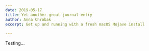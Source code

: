 ```yaml
---
date: 2019-05-17
title: Yet another great journal entry
author: Anna Chrobak
excerpt: Get up and running with a fresh macOS Mojave install

---
```

Testing...